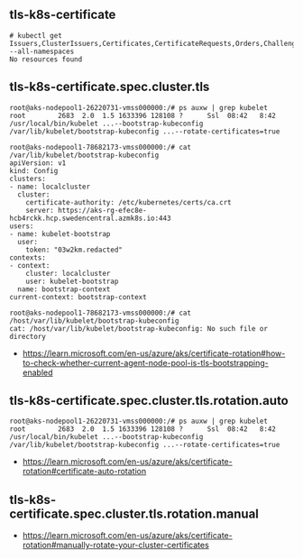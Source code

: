 ## tls-k8s-certificate

```
# kubectl get Issuers,ClusterIssuers,Certificates,CertificateRequests,Orders,Challenges --all-namespaces
No resources found
```

## tls-k8s-certificate.spec.cluster.tls

```
root@aks-nodepool1-26220731-vmss000000:/# ps auxw | grep kubelet
root        2683  2.0  1.5 1633396 128108 ?      Ssl  08:42   8:42 /usr/local/bin/kubelet ...--bootstrap-kubeconfig /var/lib/kubelet/bootstrap-kubeconfig ...--rotate-certificates=true

root@aks-nodepool1-78682173-vmss000000:/# cat /var/lib/kubelet/bootstrap-kubeconfig
apiVersion: v1
kind: Config
clusters:
- name: localcluster
  cluster:
    certificate-authority: /etc/kubernetes/certs/ca.crt
    server: https://aks-rg-efec8e-hcb4rckk.hcp.swedencentral.azmk8s.io:443
users:
- name: kubelet-bootstrap
  user:
    token: "03w2km.redacted"
contexts:
- context:
    cluster: localcluster
    user: kubelet-bootstrap
  name: bootstrap-context
current-context: bootstrap-context

root@aks-nodepool1-78682173-vmss000000:/# cat /host/var/lib/kubelet/bootstrap-kubeconfig
cat: /host/var/lib/kubelet/bootstrap-kubeconfig: No such file or directory
```

- https://learn.microsoft.com/en-us/azure/aks/certificate-rotation#how-to-check-whether-current-agent-node-pool-is-tls-bootstrapping-enabled

## tls-k8s-certificate.spec.cluster.tls.rotation.auto

```
root@aks-nodepool1-26220731-vmss000000:/# ps auxw | grep kubelet
root        2683  2.0  1.5 1633396 128108 ?      Ssl  08:42   8:42 /usr/local/bin/kubelet ...--bootstrap-kubeconfig /var/lib/kubelet/bootstrap-kubeconfig ...--rotate-certificates=true
```

- https://learn.microsoft.com/en-us/azure/aks/certificate-rotation#certificate-auto-rotation

## tls-k8s-certificate.spec.cluster.tls.rotation.manual

- https://learn.microsoft.com/en-us/azure/aks/certificate-rotation#manually-rotate-your-cluster-certificates
